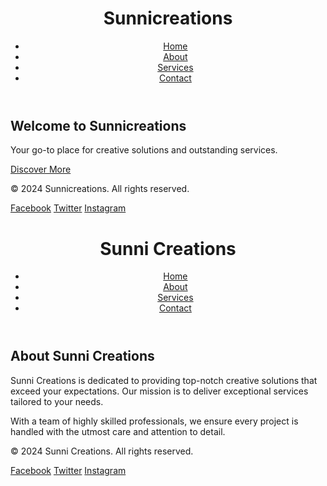 <!DOCTYPE html> <html lang="en"> <head> <meta charset="UTF-8"> <meta name="viewport" content="width=device-width, initial-scale=1.0"> <title>Sunnicreations</title> <link href="https://cdn.jsdelivr.net/npm/tailwindcss@2.2.19/dist/tailwind.min.css" rel="stylesheet"> </head> <body class="bg-gray-100 text-gray-900"> <!-- Header --> <header class="bg-white shadow"> <div class="container mx-auto p-4 flex justify-between items-center"> <h1 class="text-3xl font-bold">Sunnicreations</h1> <nav> <ul class="flex space-x-4"> <li><a href="#home" class="text-gray-700 hover:text-gray-900">Home</a></li> <li><a href="#about" class="text-gray-700 hover:text-gray-900">About</a></li> <li><a href="#services" class="text-gray-700 hover:text-gray-900">Services</a></li> <li><a href="#contact" class="text-gray-700 hover:text-gray-900">Contact</a></li> </ul> </nav> </div> </header> <!-- Main Content --> <main id="home" class="container mx-auto my-8"> <!-- Hero Section --> <section class="bg-yellow-200 p-8 rounded-lg shadow-lg text-center"> <h2 class="text-4xl font-bold mb-4">Welcome to Sunnicreations</h2> <p class="text-xl mb-6">Your go-to place for creative solutions and outstanding services.</p> <a href="#services" class="bg-yellow-500 text-white px-4 py-2 rounded-lg hover:bg-yellow-600">Discover More</a> </section> </main> <!-- Footer --> <footer class="bg-gray-800 text-white p-4 mt-8"> <div class="container mx-auto text-center"> <p>&copy; 2024 Sunnicreations. All rights reserved.</p> <div class="mt-4"> <a href="#" class="text-gray-400 hover:text-white mx-2">Facebook</a> <a href="#" class="text-gray-400 hover:text-white mx-2">Twitter</a> <a href="#" class="text-gray-400 hover:text-white mx-2">Instagram</a> </div> </div> </footer> </body> </html>
<!DOCTYPE html> <html lang="en"> <head> <meta charset="UTF-8"> <meta name="viewport" content="width=device-width, initial-scale=1.0"> <title>About Us - Sunni Creations</title> <link href="https://cdn.jsdelivr.net/npm/tailwindcss@2.2.19/dist/tailwind.min.css" rel="stylesheet"> </head> <body class="bg-gray-100 text-gray-900"> <!-- Header --> <header class="bg-white shadow"> <div class="container mx-auto p-4 flex justify-between items-center"> <h1 class="text-3xl font-bold">Sunni Creations</h1> <nav> <ul class="flex space-x-4"> <li><a href="index.html" class="text-gray-700 hover:text-gray-900">Home</a></li> <li><a href="about.html" class="text-gray-700 hover:text-gray-900">About</a></li> <li><a href="services.html" class="text-gray-700 hover:text-gray-900">Services</a></li> <li><a href="contact.html" class="text-gray-700 hover:text-gray-900">Contact</a></li> </ul> </nav> </div> </header> <!-- Main Content --> <main id="about" class="container mx-auto my-8"> <section class="bg-white p-8 rounded-lg shadow-lg"> <h2 class="text-3xl font-bold mb-4">About Sunni Creations</h2> <p class="text-lg mb-4">Sunni Creations is dedicated to providing top-notch creative solutions that exceed your expectations. Our mission is to deliver exceptional services tailored to your needs.</p> <p class="text-lg">With a team of highly skilled professionals, we ensure every project is handled with the utmost care and attention to detail.</p> </section> </main> <!-- Footer --> <footer class="bg-gray-800 text-white p-4 mt-8"> <div class="container mx-auto text-center"> <p>&copy; 2024 Sunni Creations. All rights reserved.</p> <div class="mt-4"> <a href="#" class="text-gray-400 hover:text-white mx-2">Facebook</a> <a href="#" class="text-gray-400 hover:text-white mx-2">Twitter</a> <a href="#" class="text-gray-400 hover:text-white mx-2">Instagram</a> </div> </div> </footer> </body> </html>
